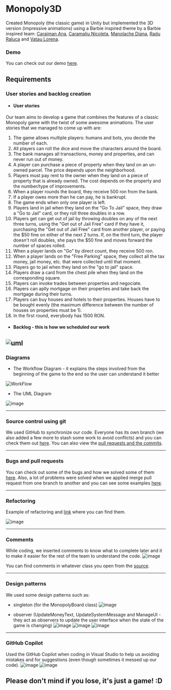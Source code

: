 # Monopoly3D

Created Monopoly (the classic game) in Unity but implemented the 3D version (impressive animations) using a Barbie inspired theme by a Barbie inspired team: [Caraiman Ana](https://github.com/AnaCaraiman), [Caramaliu Nicoleta](https://github.com/NicoletaCaramaliu), [Manolache Diana](https://github.com/DianaManolache), [Radu Raluca](https://github.com/RaduRalucag) and [Vatau Lorena](https://github.com/vataulorena).         

### Demo
You can check out our demo [here](https://www.youtube.com/watch?v=sjDiNvgfoe8).
## Requirements 
### User stories and backlog creation

* #### User stories
  
Our team aims to develop a game that combines the features of a classic Monopoly game with the twist of some awesome animations.
The user stories that we managed to come up with are:
1.	The game allows multiple players: humans and bots, you decide the number of each.
2.	All players can roll the dice and move the characters around the board.
3.	The bank manages all transactions, money and properties, and can never run out of money.
4.	A player can purchase a piece of property when they land on an un-owned parcel. The price depends upon the neighborhood.
5.	Players must pay rent to the owner when they land on a piece of property that is already owned. The cost depends on the property and the number/type of improvements.
6.	When a player rounds the board, they receive 500 ron from the bank.
7.	If a player owes more than he can pay, he is bankrupt.
8.	The game ends  when only one player is left.
9.	Players land in jail when they land on the "Go To Jail" space, they draw a "Go to Jail" card, or they roll three doubles in a row.
10.	Players get can get out of jail by throwing doubles on any of the next three turns, using the "Get out of Jail Free" card if they have it, purchasing the "Get out of Jail Free" card from another player, or paying the $50 fine on either of the next 2 turns. If, on the third turn, the player doesn't roll doubles, she pays the $50 fine and moves forward the number of spaces rolled.
11.	When a player lands on "Go" by direct count, they receive 500 ron.
12.	When a player lands on the "Free Parking" space, they collect all the tax money, jail money, etc. that were collected until that moment.
13.	Players go to jail when they land on the "go to jail" space.
14.	Players draw a card from the chest pile when they land on the corresponding square.
15. Players can invoke trades between properties and negociate.
16. Players can aplly mortgage on their properties and take back the mortgage during their turns.
17. Players can buy houses and hotels to their properties. Houses have to be bought evenly (the maximum difference between the number of houses on properties must be 1).
18. In the first round, everybody has 1500 RON.




* #### Backlog - this is how we scheduled our work

![uml](https://github.com/AnaCaraiman/Unopoly/assets/116754655/8130acca-2649-4124-9001-9e952eb992f2)
-----------------------
### Diagrams

* The Workflow Diagram - it explains the steps involved from the beginning of the game to the end so the user can understand it better

  
![WorkFlow](https://github.com/AnaCaraiman/Unopoly/assets/116754655/90e17235-fa4a-4d83-abe3-8eefbc527787)



* The UML Diagram

![image](https://github.com/AnaCaraiman/Unopoly/assets/116754655/cafc884e-62d1-404e-a32c-6b9e1f3ec9b5)


-----------------------


### Source control using git

We used GitHub to synchronize our code. Everyone has its own branch (we also added a few more to stash some work to avoid conflicts) and you can check them out [here](https://github.com/AnaCaraiman/Unopoly/branches).
You can also view the [pull requests and the commits](https://github.com/AnaCaraiman/Unopoly/commits/main/).

-----------------------
### Bugs and pull requests

You can check out some of the bugs and how we solved some of them [here](https://github.com/AnaCaraiman/Unopoly/issues).
Also, a lot of problems were solved when we applied merge pull request from one branch to another and you can see some examples [here](https://github.com/AnaCaraiman/Unopoly/commits/diana/).

-----------------------
### Refactoring

Example of refactoring and [link](https://github.com/AnaCaraiman/Unopoly/commit/de224d6090442b860c86ed9a84c4c8757d578bfa) where you can find them.

![image](https://github.com/AnaCaraiman/Unopoly/assets/116754655/36f2d6c3-31d5-4106-a9d5-411f3bc7a86e)



-----------------------
### Comments

While coding, we inserted comments to know what to complete later and it to make it easier for the rest of the team to understand the code.
![image](https://github.com/AnaCaraiman/Unopoly/assets/116754655/d466aa0f-509b-4b6e-81f5-8a2785492833)

You can find comments in whatever class you open from the [source](https://github.com/AnaCaraiman/Unopoly/tree/main/Unopoly/Assets/Scripts).

-----------------------
### Design patterns

We used some design patterns such as:
* singleton (for the MonopolyBoard class)
![image](https://github.com/AnaCaraiman/Unopoly/assets/116754655/ab5d2232-e693-44a8-b042-d76f920afb4a)

* observer (UpdateMoneyText, UpdateSystemMessage and ManageUI - they act as observers to update the user interface when the state of the game is changing)
![image](https://github.com/AnaCaraiman/Unopoly/assets/116754655/38d4816f-2306-4b35-80be-e1093d335914)
![image](https://github.com/AnaCaraiman/Unopoly/assets/116754655/4be8d016-9369-4bf1-a6c9-d7133e17f05f)
![image](https://github.com/AnaCaraiman/Unopoly/assets/116754655/dfd253a9-6808-47bb-84aa-495eef953774)




-----------------------
### GitHub Copilot
Used the GitHub Copilot when coding in Visual Studio to help us avoiding mistakes and for suggestions (even though sometimes it messed up our code).
![image](https://github.com/AnaCaraiman/Unopoly/assets/116754655/df718d9d-1117-457a-9fe5-34e4bbdd7197)
![image](https://github.com/AnaCaraiman/Unopoly/assets/116754655/ae144081-35c9-4e3a-bd07-a5a0ef26d084)

## Please don't mind if you lose, it's just a game! :D
